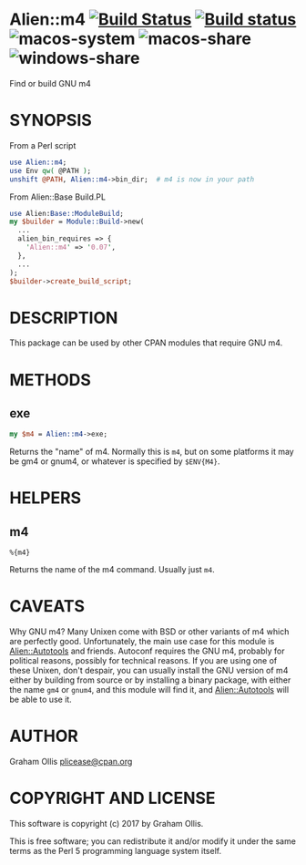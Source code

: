 # Alien::m4 [![Build Status](https://travis-ci.org/PerlAlien/Alien-m4.svg)](http://travis-ci.org/PerlAlien/Alien-m4) [![Build status](https://ci.appveyor.com/api/projects/status/9jynihn7ute6pf8m/branch/master?svg=true)](https://ci.appveyor.com/project/plicease/Alien-m4/branch/master) ![macos-system](https://github.com/PerlAlien/Alien-m4/workflows/macos-system/badge.svg) ![macos-share](https://github.com/PerlAlien/Alien-m4/workflows/macos-share/badge.svg) ![windows-share](https://github.com/PerlAlien/Alien-m4/workflows/windows-share/badge.svg)

Find or build GNU m4

# SYNOPSIS

From a Perl script

```perl
use Alien::m4;
use Env qw( @PATH );
unshift @PATH, Alien::m4->bin_dir;  # m4 is now in your path
```

From Alien::Base Build.PL

```perl
use Alien:Base::ModuleBuild;
my $builder = Module::Build->new(
  ...
  alien_bin_requires => {
    'Alien::m4' => '0.07',
  },
  ...
);
$builder->create_build_script;
```

# DESCRIPTION

This package can be used by other CPAN modules that require GNU m4.

# METHODS

## exe

```perl
my $m4 = Alien::m4->exe;
```

Returns the "name" of m4.  Normally this is `m4`, but on some platforms
it may be gm4 or gnum4, or whatever is specified by `$ENV{M4}`.

# HELPERS

## m4

```
%{m4}
```

Returns the name of the m4 command.  Usually just `m4`.

# CAVEATS

Why GNU m4?  Many Unixen come with BSD or other variants of m4 which are
perfectly good.  Unfortunately, the main use case for this module is
[Alien::Autotools](https://metacpan.org/pod/Alien::Autotools) and friends.  Autoconf requires the GNU m4, probably
for political reasons, possibly for technical reasons.  If you are using
one of these Unixen, don't despair, you can usually install the GNU
version of m4 either by building from source or by installing a binary
package, with either the name `gm4` or `gnum4`, and this module will
find it, and [Alien::Autotools](https://metacpan.org/pod/Alien::Autotools) will be able to use it.

# AUTHOR

Graham Ollis <plicease@cpan.org>

# COPYRIGHT AND LICENSE

This software is copyright (c) 2017 by Graham Ollis.

This is free software; you can redistribute it and/or modify it under
the same terms as the Perl 5 programming language system itself.
